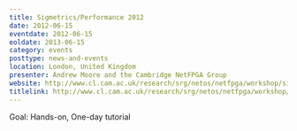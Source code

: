 ```yaml
---
title: Sigmetrics/Performance 2012
date: 2012-06-15
eventdate: 2012-06-15
eoldate: 2013-06-15
category: events
posttype: news-and-events
location: London, United Kingdom
presenter: Andrew Moore and the Cambridge NetFPGA Group
website: http://www.cl.cam.ac.uk/research/srg/netos/netfpga/workshop/sigmetrics2012/index.html
titlelink: http://www.cl.cam.ac.uk/research/srg/netos/netfpga/workshop/sigmetrics2012/index.html
---
```

Goal: Hands-on, One-day tutorial
